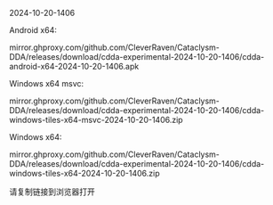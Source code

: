 2024-10-20-1406

Android x64:

mirror.ghproxy.com/github.com/CleverRaven/Cataclysm-DDA/releases/download/cdda-experimental-2024-10-20-1406/cdda-android-x64-2024-10-20-1406.apk

Windows x64 msvc:

mirror.ghproxy.com/github.com/CleverRaven/Cataclysm-DDA/releases/download/cdda-experimental-2024-10-20-1406/cdda-windows-tiles-x64-msvc-2024-10-20-1406.zip

Windows x64:

mirror.ghproxy.com/github.com/CleverRaven/Cataclysm-DDA/releases/download/cdda-experimental-2024-10-20-1406/cdda-windows-tiles-x64-2024-10-20-1406.zip

请复制链接到浏览器打开

